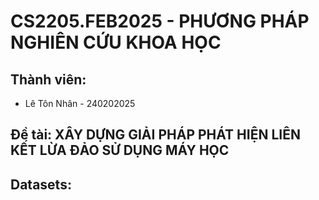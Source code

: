 # CS2205.FEB2025 - PHƯƠNG PHÁP NGHIÊN CỨU KHOA HỌC
## Thành viên:
- Lê Tôn Nhân - 240202025
## Đề tài: XÂY DỰNG GIẢI PHÁP PHÁT HIỆN LIÊN KẾT LỪA ĐẢO SỬ DỤNG MÁY HỌC
## Datasets:
